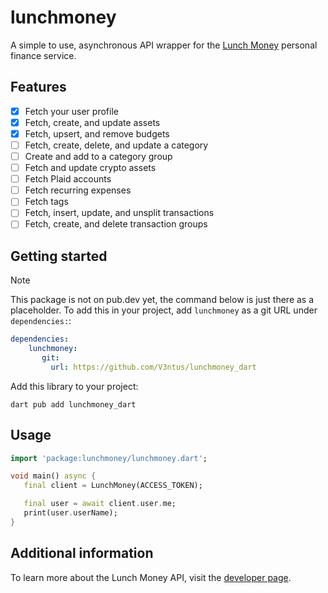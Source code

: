 # lunchmoney

A simple to use, asynchronous API wrapper for the [Lunch Money](https://lunchmoney.app/) personal
finance service.

## Features

- [x] Fetch your user profile
- [x] Fetch, create, and update assets
- [x] Fetch, upsert, and remove budgets
- [ ] Fetch, create, delete, and update a category
- [ ] Create and add to a category group
- [ ] Fetch and update crypto assets
- [ ] Fetch Plaid accounts
- [ ] Fetch recurring expenses
- [ ] Fetch tags
- [ ] Fetch, insert, update, and unsplit transactions
- [ ] Fetch, create, and delete transaction groups

## Getting started

> [!NOTE]
> This package is not on pub.dev yet, the command below is just there as a placeholder.
> To add this in your project, add `lunchmoney` as a git URL under `dependencies:`:
> ```yaml
> dependencies:
>     lunchmoney:
>        git:
>          url: https://github.com/V3ntus/lunchmoney_dart
> ```

Add this library to your project:
```
dart pub add lunchmoney_dart
```

## Usage
```dart
import 'package:lunchmoney/lunchmoney.dart';

void main() async {
   final client = LunchMoney(ACCESS_TOKEN);

   final user = await client.user.me;
   print(user.userName);
}

```

## Additional information

To learn more about the Lunch Money API, visit the [developer page](https://lunchmoney.dev/).
